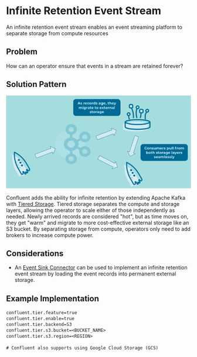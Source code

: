 # Infinite Retention Event Stream
An infinite retention event stream enables an event streaming platform to separate storage from compute resources

## Problem
How can an operator ensure that events in a stream are retained forever?

## Solution Pattern

![infinite-retention-event-stream](../img/infinite-stream-strorage.png)

Confluent adds the ability for infinite retention by extending Apache Kafka with [Tiered Storage](https://docs.confluent.io/platform/current/kafka/tiered-storage.html#tiered-storage).  Tiered storage separates the compute and storage layers, allowing the operator to scale either of those independently as needed. Newly arrived records are considered "hot", but as time moves on, they get "warm" and migrate to more cost-effective external storage like an S3 bucket.  By separating storage from compute, operators only need to add brokers to increase compute power.


## Considerations

* An [Event Sink Connector](../event-sink/event-sink-connector.md) can be used to implement an infinite retention event stream by loading the event records into permanent external storage.

## Example Implementation
```
confluent.tier.feature=true
confluent.tier.enable=true
confluent.tier.backend=S3
confluent.tier.s3.bucket=<BUCKET_NAME>
confluent.tier.s3.region=<REGION>

# Confluent also supports using Google Cloud Storage (GCS)
```



